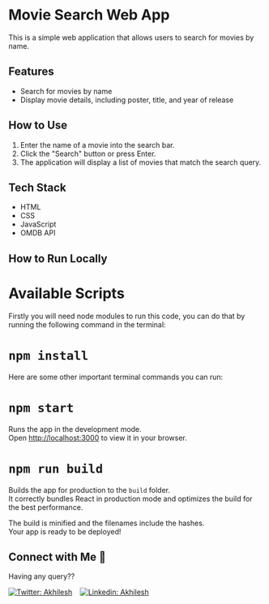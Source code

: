 # Movie Search Web App

This is a simple web application that allows users to search for movies by name.

## Features

- Search for movies by name
- Display movie details, including poster, title, and year of release

## How to Use

1. Enter the name of a movie into the search bar.
2. Click the "Search" button or press Enter.
3. The application will display a list of movies that match the search query.

## Tech Stack

- HTML
- CSS
- JavaScript
- OMDB API

## How to Run Locally

# Available Scripts

Firstly you will need node modules to run this code, you can do that by running the following command in the terminal:

# `npm install`


Here are some other important terminal commands you can run:

# `npm start`

Runs the app in the development mode.\
Open [http://localhost:3000](http://localhost:3000) to view it in your browser.


# `npm run build`

Builds the app for production to the `build` folder.\
It correctly bundles React in production mode and optimizes the build for the best performance.

The build is minified and the filenames include the hashes.\
Your app is ready to be deployed!

## Connect with Me 🤝

Having any query?? 

[![Twitter: Akhilesh](https://img.shields.io/twitter/follow/AKY241005?style=social)](https://twitter.com/aky241005) &nbsp;&nbsp;
[![Linkedin: Akhilesh](https://img.shields.io/badge/-AkhileshKr.-blue?style=flat-square&logo=Linkedin&logoColor=white&link=https://www.linkedin.com/in/thaianebraga/)](https://www.linkedin.com/in/akhilesh-kr-yadav) &nbsp;&nbsp;
<a href="https://leetcode.com/Akhilesh-max/">




